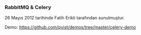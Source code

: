### RabbitMQ & Celery

26 Mayıs 2012 tarihinde Fatih Erikli tarafından sunulmuştur.

Demo: https://github.com/pyist/demos/tree/master/celery-demo